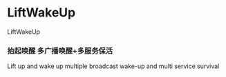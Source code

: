 # LiftWakeUp
LiftWakeUp
### 抬起唤醒 多广播唤醒+多服务保活
Lift up and wake up multiple broadcast wake-up and multi service survival
